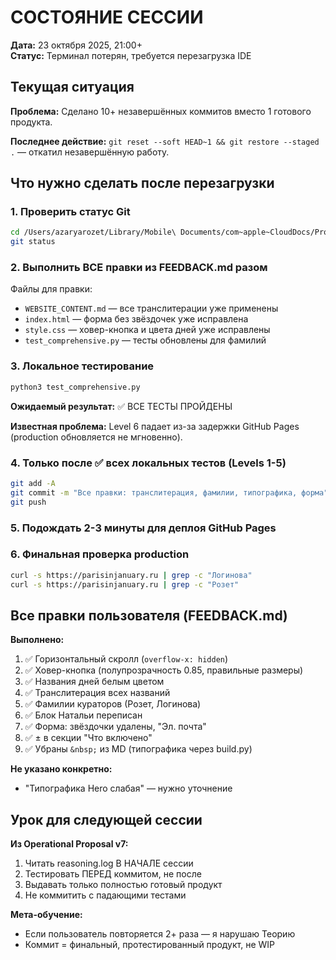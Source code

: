 # СОСТОЯНИЕ СЕССИИ
**Дата:** 23 октября 2025, 21:00+  
**Статус:** Терминал потерян, требуется перезагрузка IDE

## Текущая ситуация

**Проблема:** Сделано 10+ незавершённых коммитов вместо 1 готового продукта.

**Последнее действие:** `git reset --soft HEAD~1 && git restore --staged .` — откатил незавершённую работу.

## Что нужно сделать после перезагрузки

### 1. Проверить статус Git
```bash
cd /Users/azaryarozet/Library/Mobile\ Documents/com~apple~CloudDocs/Projects/paris-2026
git status
```

### 2. Выполнить ВСЕ правки из FEEDBACK.md разом

Файлы для правки:
- `WEBSITE_CONTENT.md` — все транслитерации уже применены
- `index.html` — форма без звёздочек уже исправлена  
- `style.css` — ховер-кнопка и цвета дней уже исправлены
- `test_comprehensive.py` — тесты обновлены для фамилий

### 3. Локальное тестирование
```bash
python3 test_comprehensive.py
```

**Ожидаемый результат:** ✅ ВСЕ ТЕСТЫ ПРОЙДЕНЫ

**Известная проблема:** Level 6 падает из-за задержки GitHub Pages (production обновляется не мгновенно).

### 4. Только после ✅ всех локальных тестов (Levels 1-5)
```bash
git add -A
git commit -m "Все правки: транслитерация, фамилии, типографика, форма"
git push
```

### 5. Подождать 2-3 минуты для деплоя GitHub Pages

### 6. Финальная проверка production
```bash
curl -s https://parisinjanuary.ru | grep -c "Логинова"
curl -s https://parisinjanuary.ru | grep -c "Розет"
```

## Все правки пользователя (FEEDBACK.md)

**Выполнено:**
1. ✅ Горизонтальный скролл (`overflow-x: hidden`)
2. ✅ Ховер-кнопка (полупрозрачность 0.85, правильные размеры)
3. ✅ Названия дней белым цветом
4. ✅ Транслитерация всех названий
5. ✅ Фамилии кураторов (Розет, Логинова)
6. ✅ Блок Натальи переписан
7. ✅ Форма: звёздочки удалены, "Эл. почта"
8. ✅ ± в секции "Что включено"
9. ✅ Убраны `&nbsp;` из MD (типографика через build.py)

**Не указано конкретно:**
- "Типографика Hero слабая" — нужно уточнение

## Урок для следующей сессии

**Из Operational Proposal v7:**
1. Читать reasoning.log В НАЧАЛЕ сессии
2. Тестировать ПЕРЕД коммитом, не после
3. Выдавать только полностью готовый продукт
4. Не коммитить с падающими тестами

**Мета-обучение:**
- Если пользователь повторяется 2+ раза — я нарушаю Теорию
- Коммит = финальный, протестированный продукт, не WIP


